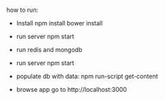 how to run:

- Install
npm install
bower install

- run server
npm start


- run redis and mongodb 

- run server
npm start

- populate db with data:
npm run-script get-content

- browse app
go to http://localhost:3000
